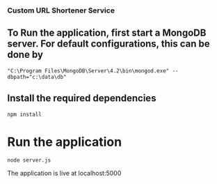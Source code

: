 ### Custom URL Shortener Service

## To Run the application, first start a MongoDB server. For default configurations, this can be done by 
```"C:\Program Files\MongoDB\Server\4.2\bin\mongod.exe" --dbpath="c:\data\db"```

## Install the required dependencies
``` npm install ```

# Run the application
``` node server.js ```

The application is live at localhost:5000